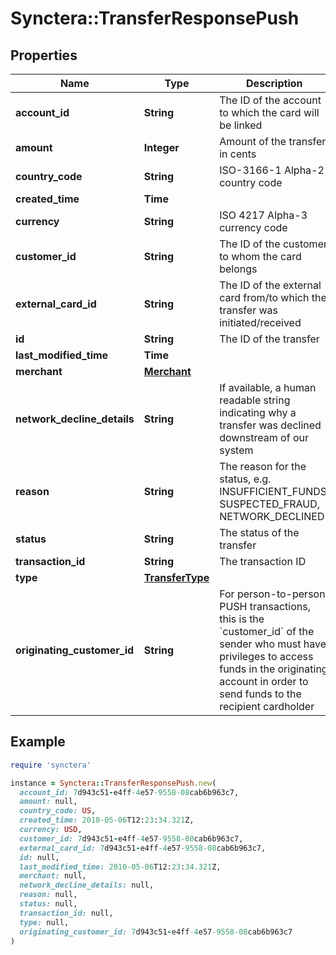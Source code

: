 # Synctera::TransferResponsePush

## Properties

| Name | Type | Description | Notes |
| ---- | ---- | ----------- | ----- |
| **account_id** | **String** | The ID of the account to which the card will be linked |  |
| **amount** | **Integer** | Amount of the transfer in cents |  |
| **country_code** | **String** | ISO-3166-1 Alpha-2 country code |  |
| **created_time** | **Time** |  |  |
| **currency** | **String** | ISO 4217  Alpha-3 currency code |  |
| **customer_id** | **String** | The ID of the customer to whom the card belongs |  |
| **external_card_id** | **String** | The ID of the external card from/to which the transfer was initiated/received |  |
| **id** | **String** | The ID of the transfer |  |
| **last_modified_time** | **Time** |  |  |
| **merchant** | [**Merchant**](Merchant.md) |  |  |
| **network_decline_details** | **String** | If available, a human readable string indicating why a transfer was declined downstream of our system | [optional] |
| **reason** | **String** | The reason for the status, e.g. INSUFFICIENT_FUNDS, SUSPECTED_FRAUD, NETWORK_DECLINED | [optional] |
| **status** | **String** | The status of the transfer |  |
| **transaction_id** | **String** | The transaction ID | [optional] |
| **type** | [**TransferType**](TransferType.md) |  |  |
| **originating_customer_id** | **String** | For person-to-person PUSH transactions, this is the &#x60;customer_id&#x60; of the sender who must have privileges to access funds in the originating account in order to send funds to the recipient cardholder | [optional] |

## Example

```ruby
require 'synctera'

instance = Synctera::TransferResponsePush.new(
  account_id: 7d943c51-e4ff-4e57-9558-08cab6b963c7,
  amount: null,
  country_code: US,
  created_time: 2010-05-06T12:23:34.321Z,
  currency: USD,
  customer_id: 7d943c51-e4ff-4e57-9558-08cab6b963c7,
  external_card_id: 7d943c51-e4ff-4e57-9558-08cab6b963c7,
  id: null,
  last_modified_time: 2010-05-06T12:23:34.321Z,
  merchant: null,
  network_decline_details: null,
  reason: null,
  status: null,
  transaction_id: null,
  type: null,
  originating_customer_id: 7d943c51-e4ff-4e57-9558-08cab6b963c7
)
```

